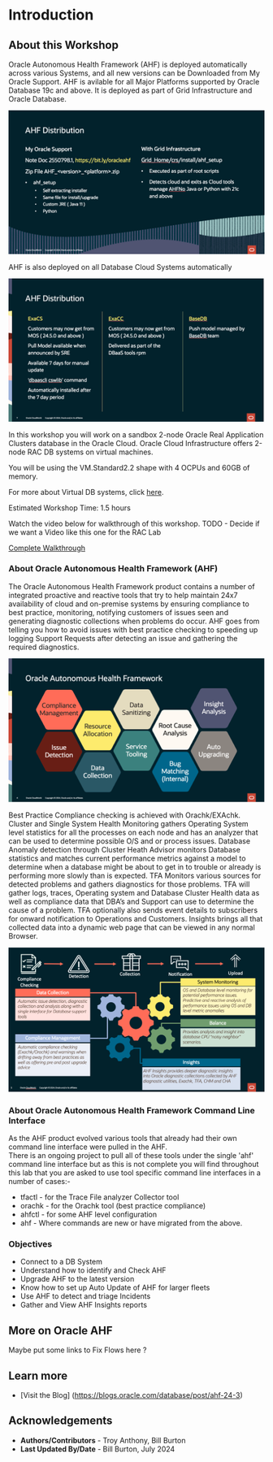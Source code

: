 # Introduction

## About this Workshop
Oracle Autonomous Health Framework (AHF) is deployed automatically across various Systems, and all new versions can be Downloaded from My Oracle Support.
AHF is avilable for all Major Platforms supported by Oracle Database 19c and above. It is deployed as part of Grid Infrastructure and Oracle Database.

![AHF Deployment](./images/ahfdistro-op.png " ")

AHF is also deployed on all Database Cloud Systems automatically

![AHF Deployment](./images/ahfdistro-cloud.png " ")

In this workshop you will work on a sandbox  2-node Oracle Real Application Clusters database in the Oracle Cloud.  Oracle Cloud Infrastructure offers 2-node RAC DB systems on virtual machines.

You will be using the VM.Standard2.2 shape with 4 OCPUs and 60GB of memory.

For more about Virtual DB systems, click [here](https://docs.cloud.oracle.com/en-us/iaas/Content/Database/Concepts/overview.htm).

Estimated Workshop Time:  1.5 hours



Watch the video below for walkthrough of this workshop. TODO - Decide if we want a Video like this one for the RAC Lab

[Complete Walkthrough](videohub:1_o8hyf6k0)


### About Oracle Autonomous Health Framework (AHF)
The Oracle Autonomous Health Framework product contains a number of integrated proactive and reactive tools that try to help maintain 24x7 availability of cloud and on-premise systems by ensuring compliance to best practice,  monitoring, notifying customers of issues seen and generating diagnostic collections when problems do occur.  AHF goes from telling you how to avoid issues with best practice checking to speeding up logging Support Requests after detecting an issue and gathering the required diagnostics.

![AHF Deployment](./images/ahftools.png " ")

Best Practice Compliance checking is achieved with  Orachk/EXAchk. Cluster and Single System Health Monitoring gathers Operating System level statistics for all the processes on each node and has an analyzer that can be used to determine  possible O/S and or process issues. Database Anomaly detection through Cluster Heath Advisor monitors Database statistics and matches current performance metrics against a model to determine when a database might be about to get in to trouble or already is performing more slowly than is expected. TFA Monitors various sources for detected problems and gathers diagnostics for those problems.  TFA will gather logs, traces, Operating system and Database Cluster Health data as well as compliance data that DBA’s and Support can use to determine the cause of a problem. TFA optionally also sends event details to subscribers for onward notification to Operations and Customers.
Insights brings all that collected data into a dynamic web page that can be viewed in any normal Browser.

![AHF Deployment](./images/ahfflow.png " ")

### About Oracle Autonomous Health Framework Command Line Interface 
As the AHF product evolved various tools that already had their own command line interface were pulled in the AHF.  
There is an ongoing project to pull all of these tools under the single 'ahf' command line interface but as this is not complete you will find throughout this lab that you are asked to use tool specific command line interfaces in a number of cases:-
* tfactl - for the Trace File analyzer Collector tool
* orachk - for the Orachk tool (best practice compliance)
* ahfctl - for some AHF level configuration
* ahf    - Where commands are new or have migrated from the above.

### Objectives
- Connect to a DB System
- Understand how to identify and Check AHF
- Upgrade AHF to the latest version
- Know how to set up Auto Update of AHF for larger fleets
- Use AHF to detect and triage Incidents
- Gather and View AHF Insights reports


## More on Oracle AHF
Maybe put some links to Fix Flows here ?


## Learn more

* [Visit the Blog] (https://blogs.oracle.com/database/post/ahf-24-3)
## Acknowledgements

- **Authors/Contributors** - Troy Anthony, Bill Burton
- **Last Updated By/Date** - Bill Burton, July 2024

